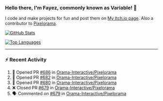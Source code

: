 ### Hello there, I'm Fayez, commonly known as Variable! 👋
I code and make projects for fun and post them on [My Itch.io page](https://variable-industries.itch.io/). Also a contributor to [Pixelorama](https://github.com/Orama-Interactive/Pixelorama).

[![GitHub Stats](https://github-readme-stats.vercel.app/api/?username=Variable-ind&show_icons=true&theme=merko)](https://github.com/anuraghazra/github-readme-stats)

[![Top Languages](https://github-readme-stats.vercel.app/api/top-langs/?username=Variable-ind&layout=compact&theme=merko)](https://github.com/anuraghazra/github-readme-stats)

---

### :zap: Recent Activity

<!--START_SECTION:activity-->
1. 💪 Opened PR [#686](https://github.com/Orama-Interactive/Pixelorama/pull/686) in [Orama-Interactive/Pixelorama](https://github.com/Orama-Interactive/Pixelorama)
2. 💪 Opened PR [#682](https://github.com/Orama-Interactive/Pixelorama/pull/682) in [Orama-Interactive/Pixelorama](https://github.com/Orama-Interactive/Pixelorama)
3. 💪 Opened PR [#680](https://github.com/Orama-Interactive/Pixelorama/pull/680) in [Orama-Interactive/Pixelorama](https://github.com/Orama-Interactive/Pixelorama)
4. ❌ Closed PR [#679](https://github.com/Orama-Interactive/Pixelorama/pull/679) in [Orama-Interactive/Pixelorama](https://github.com/Orama-Interactive/Pixelorama)
5. 🗣 Commented on [#679](https://github.com/Orama-Interactive/Pixelorama/issues/679) in [Orama-Interactive/Pixelorama](https://github.com/Orama-Interactive/Pixelorama)
<!--END_SECTION:activity-->

<!--
**Variable-ind/Variable-ind** is a ✨ _special_ ✨ repository because its `README.md` (this file) appears on your GitHub profile.

Here are some ideas to get you started:
- 🌱 I’m currently studying at ...
- 🔭 I’m currently working on ...
- 👯 I’m looking to collaborate on ...
- 🤔 I’m looking for help with ...
- 💬 Ask me about ...
- 📫 How to reach me: ...
- ⚡ Fun fact: ...
-->
